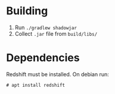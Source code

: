 # Building

1. Run `./gradlew shadowjar`
2. Collect `.jar` file from `build/libs/`

# Dependencies

Redshift must be installed. On debian run:

`# apt install redshift`
